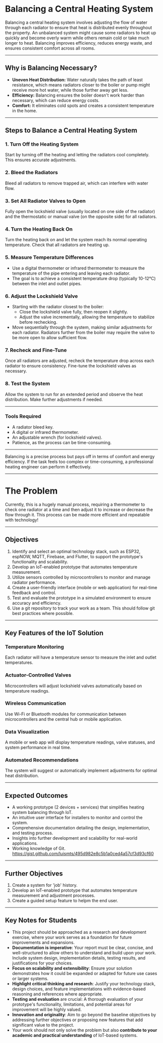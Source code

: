 # Balancing a Central Heating System

Balancing a central heating system involves adjusting the flow of water through each radiator to ensure that heat is distributed evenly throughout the property. An unbalanced system might cause some radiators to heat up quickly and become overly warm while others remain cold or take much longer to heat. Balancing improves efficiency, reduces energy waste, and ensures consistent comfort across all rooms.

---

## Why is Balancing Necessary?

- **Uneven Heat Distribution:** Water naturally takes the path of least resistance, which means radiators closer to the boiler or pump might receive more hot water, while those further away get less.
- **Efficiency:** Balancing ensures the boiler doesn't work harder than necessary, which can reduce energy costs.
- **Comfort:** It eliminates cold spots and creates a consistent temperature in the home.

---

## Steps to Balance a Central Heating System

### 1. Turn Off the Heating System
Start by turning off the heating and letting the radiators cool completely. This ensures accurate adjustments.

### 2. Bleed the Radiators
Bleed all radiators to remove trapped air, which can interfere with water flow.

### 3. Set All Radiator Valves to Open
Fully open the lockshield valve (usually located on one side of the radiator) and the thermostatic or manual valve (on the opposite side) for all radiators.

### 4. Turn the Heating Back On
Turn the heating back on and let the system reach its normal operating temperature. Check that all radiators are heating up.

### 5. Measure Temperature Differences
- Use a digital thermometer or infrared thermometer to measure the temperature of the pipe entering and leaving each radiator.
- The goal is to achieve a consistent temperature drop (typically 10-12°C) between the inlet and outlet pipes.

### 6. Adjust the Lockshield Valve
- Starting with the radiator closest to the boiler:
  - Close the lockshield valve fully, then reopen it slightly.
  - Adjust the valve incrementally, allowing the temperature to stabilize before rechecking.
- Move sequentially through the system, making similar adjustments for each radiator. Radiators further from the boiler may require the valve to be more open to allow sufficient flow.

### 7. Recheck and Fine-Tune
Once all radiators are adjusted, recheck the temperature drop across each radiator to ensure consistency. Fine-tune the lockshield valves as necessary.

### 8. Test the System
Allow the system to run for an extended period and observe the heat distribution. Make further adjustments if needed.

---

### Tools Required

- A radiator bleed key.
- A digital or infrared thermometer.
- An adjustable wrench (for lockshield valves).
- Patience, as the process can be time-consuming.

---

Balancing is a precise process but pays off in terms of comfort and energy efficiency. If the task feels too complex or time-consuming, a professional heating engineer can perform it effectively.

---

# The Problem

Currently, this is a hugely manual process, requiring a thermometer to check one radiator at a time and then adjust it to increase or decrease the flow through it. This process can be made more efficient and repeatable with technology!

---

## Objectives

1. Identify and select an optimal technology stack, such as ESP32, espNOW, MQTT, Firebase, and Flutter, to support the prototype's functionality and scalability.
2. Develop an IoT-enabled prototype that automates temperature measurement.
3. Utilize sensors controlled by microcontrollers to monitor and manage radiator performance.
4. Create a user-friendly interface (mobile or web application) for real-time feedback and control.
5. Test and evaluate the prototype in a simulated environment to ensure accuracy and efficiency.
6. Use a git repository to track your work as a team. This should follow git best practices where possible.

---

## Key Features of the IoT Solution

### **Temperature Monitoring**
Each radiator will have a temperature sensor to measure the inlet and outlet temperatures.

### **Actuator-Controlled Valves**
Microcontrollers will adjust lockshield valves automatically based on temperature readings.

### **Wireless Communication**
Use Wi-Fi or Bluetooth modules for communication between microcontrollers and the central hub or mobile application.

### **Data Visualization**
A mobile or web app will display temperature readings, valve statuses, and system performance in real time.

### **Automated Recommendations**
The system will suggest or automatically implement adjustments for optimal heat distribution.

---

## Expected Outcomes

- A working prototype (2 devices + services) that simplifies heating system balancing through IoT.
- An intuitive user interface for installers to monitor and control the system.
- Comprehensive documentation detailing the design, implementation, and testing process.
- Insights into further development and scalability for real-world applications.
- Working knowledge of Git. https://gist.github.com/luismts/495d982e8c5b1a0ced4a57cf3d93cf60

---

## Further Objectives

1. Create a system for 'job' history.
2. Develop an IoT-enabled prototype that automates temperature measurement and adjustment processes.
3. Create a guided setup feature to helpm the end user.

---

## Key Notes for Students

- This project should be approached as a research and development exercise, where your work serves as a foundation for future improvements and expansions.  
- **Documentation is imperative**: Your report must be clear, concise, and well-structured to allow others to understand and build upon your work. Include system design, implementation details, testing results, and justifications for your choices.  
- **Focus on scalability and extensibility**: Ensure your solution demonstrates how it could be expanded or adapted for future use cases or larger systems.  
- **Highlight critical thinking and research**: Justify your technology stack, design choices, and feature implementations with evidence-based reasoning and references where appropriate.  
- **Testing and evaluation** are crucial: A thorough evaluation of your prototype's functionality, limitations, and potential areas for improvement will be highly valued.  
- **Innovation and originality**: Aim to go beyond the baseline objectives by addressing further objectives or proposing new features that add significant value to the project.  
- Your work should not only solve the problem but also **contribute to your academic and practical understanding** of IoT-based systems.
